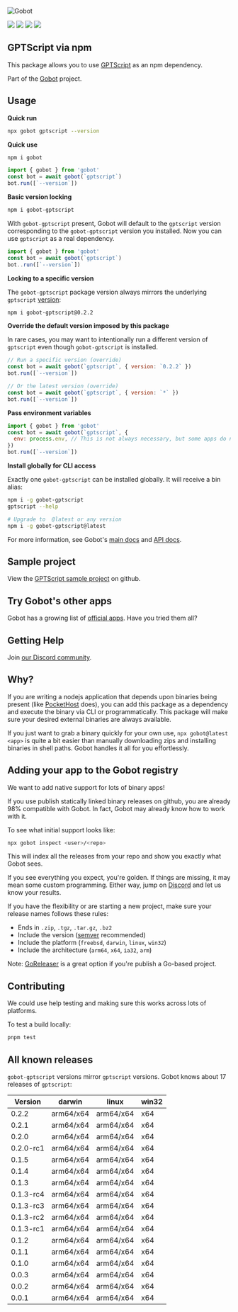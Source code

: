 ![Gobot](https://raw.githubusercontent.com/benallfree/gobot/v1.0.0-alpha.32/assets/gobot-banner-300x.png)

![](https://img.shields.io/npm/v/gobot-gptscript) ![](https://img.shields.io/npm/dt/gobot-gptscript) ![](https://img.shields.io/github/commit-activity/t/benallfree/gobot) ![](https://img.shields.io/github/stars/benallfree/gobot)

## GPTScript via npm

This package allows you to use [GPTScript](https://gptscript.ai/) as an npm dependency.

Part of the [Gobot](https://www.npmjs.com/package/gobot) project.

## Usage

**Quick run**

```bash
npx gobot gptscript --version
```

**Quick use**

```bash
npm i gobot
```

```js
import { gobot } from 'gobot'
const bot = await gobot(`gptscript`)
bot.run([`--version`])
```

**Basic version locking**

```bash
npm i gobot-gptscript
```

With `gobot-gptscript` present, Gobot will default to the `gptscript` version corresponding to the `gobot-gptscript` version you installed. Now you can use `gptscript` as a real dependency.

```js
import { gobot } from 'gobot'
const bot = await gobot(`gptscript`)
bot..run([`--version`])
```

**Locking to a specific version**

The `gobot-gptscript` package version always mirrors the underlying `gptscript` [version](#known-versions):

```bash
npm i gobot-gptscript@0.2.2
```

**Override the default version imposed by this package**

In rare cases, you may want to intentionally run a different version of `gptscript` even though `gobot-gptscript` is installed.

```js
// Run a specific version (override)
const bot = await gobot(`gptscript`, { version: `0.2.2` })
bot.run([`--version`])

// Or the latest version (override)
const bot = await gobot(`gptscript`, { version: `*` })
bot.run([`--version`])
```

**Pass environment variables**

```js
import { gobot } from 'gobot'
const bot = await gobot(`gptscript`, {
  env: process.env, // This is not always necessary, but some apps do need it
})
bot.run([`--version`])
```

**Install globally for CLI access**

Exactly one `gobot-gptscript` can be installed globally. It will receive a bin alias:

```bash
npm i -g gobot-gptscript
gptscript --help

# Upgrade to  @latest or any version
npm i -g gobot-gptscript@latest
```

For more information, see Gobot's [main docs](https://www.npmjs.com/package/gobot) and [API docs](https://github.com/benallfree/gobot/blob/v1.0.0-alpha.32/docs/readme.md).

## Sample project

View the [GPTScript sample project](https://github.com/benallfree/gobot/tree/v1.0.0-alpha.32/src/apps/gptscript/sample-project) on github.

## Try Gobot's other apps

Gobot has a growing list of [official apps](https://www.npmjs.com/package/gobot#official-gobot-apps). Have you tried them all?

## Getting Help

Join [our Discord community](https://discord.gg/977kMmFnXc).

## Why?

If you are writing a nodejs application that depends upon binaries being present (like [PocketHost](https://github.com/pockethost/pockethost) does), you can add this package as a dependency and execute the binary via CLI or programmatically. This package will make sure your desired external binaries are always available.

If you just want to grab a binary quickly for your own use, `npx gobot@latest <app>` is quite a bit easier than manually downloading zips and installing binaries in shell paths. Gobot handles it all for you effortlessly.

## Adding your app to the Gobot registry

We want to add native support for lots of binary apps!

If you use publish statically linked binary releases on github, you are already 98% compatible with Gobot. In fact, Gobot may already know how to work with it.

To see what initial support looks like:

```bash
npx gobot inspect <user>/<repo>
```

This will index all the releases from your repo and show you exactly what Gobot sees.

If you see everything you expect, you're golden. If things are missing, it may mean some custom programming. Either way, jump on [Discord](https://discord.gg/977kMmFnXc) and let us know your results.

If you have the flexibility or are starting a new project, make sure your release names follows these rules:

- Ends in `.zip`, `.tgz`, `.tar.gz`, `.bz2`
- Include the version ([semver](https://semver.org) recommended)
- Include the platform (`freebsd`, `darwin`, `linux`, `win32`)
- Include the architecture (`arm64`, `x64`, `ia32`, `arm`)

Note: [GoReleaser](https://goreleaser.com/) is a great option if you're publish a Go-based project.

## Contributing

We could use help testing and making sure this works across lots of platforms.

To test a build locally:

```bash
pnpm test
```

## All known releases

`gobot-gptscript` versions mirror `gptscript` versions. Gobot knows about 17 releases of `gptscript`:

| Version   | darwin    | linux     | win32 |
| --------- | --------- | --------- | ----- |
| 0.2.2     | arm64/x64 | arm64/x64 | x64   |
| 0.2.1     | arm64/x64 | arm64/x64 | x64   |
| 0.2.0     | arm64/x64 | arm64/x64 | x64   |
| 0.2.0-rc1 | arm64/x64 | arm64/x64 | x64   |
| 0.1.5     | arm64/x64 | arm64/x64 | x64   |
| 0.1.4     | arm64/x64 | arm64/x64 | x64   |
| 0.1.3     | arm64/x64 | arm64/x64 | x64   |
| 0.1.3-rc4 | arm64/x64 | arm64/x64 | x64   |
| 0.1.3-rc3 | arm64/x64 | arm64/x64 | x64   |
| 0.1.3-rc2 | arm64/x64 | arm64/x64 | x64   |
| 0.1.3-rc1 | arm64/x64 | arm64/x64 | x64   |
| 0.1.2     | arm64/x64 | arm64/x64 | x64   |
| 0.1.1     | arm64/x64 | arm64/x64 | x64   |
| 0.1.0     | arm64/x64 | arm64/x64 | x64   |
| 0.0.3     | arm64/x64 | arm64/x64 | x64   |
| 0.0.2     | arm64/x64 | arm64/x64 | x64   |
| 0.0.1     | arm64/x64 | arm64/x64 | x64   |

